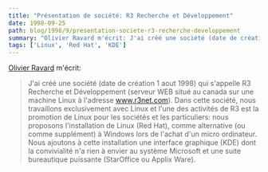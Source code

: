 ```yaml
---
title: "Présentation de société: R3 Recherche et Développement"
date: 1998-09-25
path: blog/1998/9/presentation-societe-r3-recherche-developpement
summary: "Olivier Ravard m'écrit: J'ai créé une société (date de création 1 aout 1998) qui s'appelle R3 Recherche et Développement (serveur WEB situé au canada sur une machine Linux à l'adresse www.r3net.com)."
tags: ['Linux', 'Red Hat', 'KDE']
---
```


<P>
<A HREF="mailto:ravard@univ-rennes1.fr">Olivier Ravard</A> m'écrit:
</P>

<BLOCKQUOTE>
J'ai créé une société (date de création 1 aout 1998) qui s'appelle R3
Recherche et Développement (serveur WEB situé au canada sur une machine
Linux à l'adresse <A HREF="http://www.r3net.com/">www.r3net.com</A>).
Dans cette société, nous travaillons exclusivement avec Linux et l'une
des activités de R3 est la promotion de Linux pour les sociétés et les
particuliers: nous proposons l'installation de Linux (Red Hat), comme
alternative (ou comme supplément) à Windows lors de l'achat d'un micro
ordinateur. Nous ajoutons à cette installation une interface graphique
(KDE) dont la convivialité n'a rien à envier au système Microsoft et
une suite bureautique puissante (StarOffice ou Applix Ware).
</BLOCKQUOTE>


